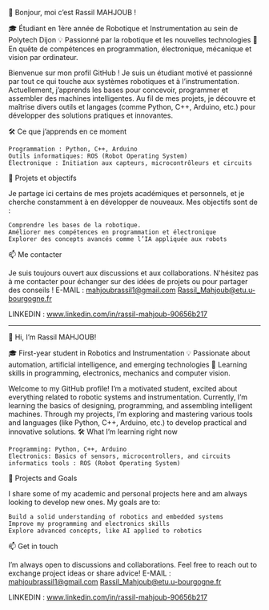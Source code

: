 👋 Bonjour, moi c’est Rassil MAHJOUB !

🎓 Étudiant en 1ère année de Robotique et Instrumentation au sein de Polytech Dijon
💡 Passionné par la robotique et les nouvelles technologies
🔧 En quête de compétences en programmation, électronique, mécanique et vision par ordinateur.

Bienvenue sur mon profil GitHub ! Je suis un étudiant motivé et passionné par tout ce qui touche aux systèmes robotiques et à l’instrumentation. Actuellement, j’apprends les bases pour concevoir, programmer et assembler des machines intelligentes. Au fil de mes projets, je découvre et maîtrise divers outils et langages (comme Python, C++, Arduino, etc.) pour développer des solutions pratiques et innovantes.

🛠️ Ce que j’apprends en ce moment

    Programmation : Python, C++, Arduino
    Outils informatiques: ROS (Robot Operating System)
    Électronique : Initiation aux capteurs, microcontrôleurs et circuits

🚀 Projets et objectifs

Je partage ici certains de mes projets académiques et personnels, et je cherche constamment à en développer de nouveaux. Mes objectifs sont de :

    Comprendre les bases de la robotique.
    Améliorer mes compétences en programmation et électronique
    Explorer des concepts avancés comme l’IA appliquée aux robots

📫 Me contacter

Je suis toujours ouvert aux discussions et aux collaborations. N'hésitez pas à me contacter pour échanger sur des idées de projets ou pour partager des conseils !
E-MAIL : mahjoubrassil1@gmail.com 
         Rassil_Mahjoub@etu.u-bourgogne.fr

LINKEDIN : www.linkedin.com/in/rassil-mahjoub-90656b217


--------------------------------------------------------------------------------------------------------------------------------------------------------------------------------------------------------------------------

👋 Hi, I’m Rassil MAHJOUB!

🎓 First-year student in Robotics and Instrumentation
💡 Passionate about automation, artificial intelligence, and emerging technologies
🔧 Learning skills in programming, electronics, mechanics and computer vision.

Welcome to my GitHub profile! I’m a motivated student, excited about everything related to robotic systems and instrumentation. Currently, I’m learning the basics of designing, programming, and assembling intelligent machines. Through my projects, I’m exploring and mastering various tools and languages (like Python, C++, Arduino, etc.) to develop practical and innovative solutions.
🛠️ What I’m learning right now

    Programming: Python, C++, Arduino
    Electronics: Basics of sensors, microcontrollers, and circuits
    informatics tools : ROS (Robot Operating System)

🚀 Projects and Goals

I share some of my academic and personal projects here and am always looking to develop new ones. My goals are to:

    Build a solid understanding of robotics and embedded systems
    Improve my programming and electronics skills
    Explore advanced concepts, like AI applied to robotics

📫 Get in touch

I’m always open to discussions and collaborations. Feel free to reach out to exchange project ideas or share advice!
E-MAIL : mahjoubrassil1@gmail.com 
         Rassil_Mahjoub@etu.u-bourgogne.fr

LINKEDIN : www.linkedin.com/in/rassil-mahjoub-90656b217


